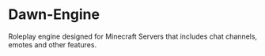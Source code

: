 # Dawn-Engine
Roleplay engine designed for Minecraft Servers that includes chat channels, emotes and other features.
